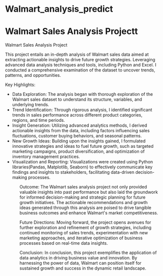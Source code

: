 # Walmart_analysis_predict
<h1 style="font-size: 28px;">Walmart Sales Analysis Projectt</h1>

Walmart Sales Analysis Project

This project entails an in-depth analysis of Walmart sales data aimed at extracting actionable insights to drive future growth strategies. Leveraging advanced data analysis techniques and tools, including Python and Excel. I conducted a comprehensive examination of the dataset to uncover trends, patterns, and opportunities.

Key Highlights:

<ul>


<li> Data Exploration: The analysis began with thorough exploration of the Walmart sales dataset to understand its structure, variables, and underlying trends.</li>

<li> Trend Identification: Through rigorous analysis, I identified significant trends in sales performance across different product categories, regions, and time periods.</li>

<li> Insight Generation: Utilizing advanced analytics methods, I derived actionable insights from the data, including factors influencing sales fluctuations, customer buying behaviors, and seasonal patterns.</li>

<li> New Growth Ideas: Building upon the insights gained, I formulated innovative strategies and ideas to fuel future growth, such as targeted marketing campaigns, product diversification, and optimization of inventory management practices.</li>

<li> Visualization and Reporting: Visualizations were created using Python libraries(Pandas, Matplotlib, Seaborn)  to effectively communicate key findings and insights to stakeholders, facilitating data-driven decision-making processes.</li>
<ul>

  
Outcome:
  The Walmart sales analysis project not only provided valuable insights into past performance but also laid the groundwork for informed decision-making and strategic planning for future growth initiatives. The actionable recommendations and growth ideas generated through this analysis are poised to drive tangible business outcomes and enhance Walmart's market competitiveness.

Future Directions:
  Moving forward, the project opens avenues for further exploration and refinement of growth strategies, including continued monitoring of sales trends, experimentation with new marketing approaches, and iterative optimization of business processes based on real-time data insights.

Conclusion:
  In conclusion, this project exemplifies the application of data analytics in driving business value and innovation. By harnessing the power of data, Walmart can position itself for sustained growth and success in the dynamic retail landscape.
